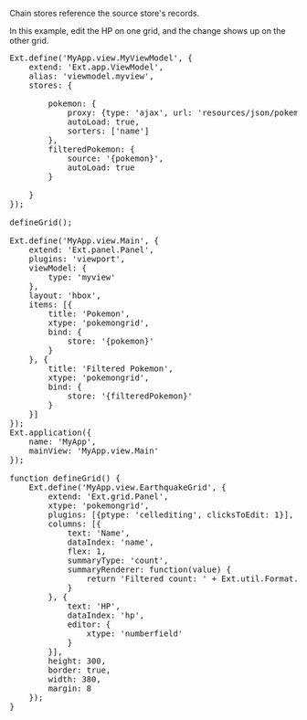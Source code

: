 Chain stores reference the source store's records. 

In this example, edit the HP on one grid, and the change
shows up on the other grid.
<pre class="runnable run">
Ext.define('MyApp.view.MyViewModel', {
    extend: 'Ext.app.ViewModel',
    alias: 'viewmodel.myview',
    stores: {

        pokemon: {
            proxy: {type: 'ajax', url: 'resources/json/pokemon/inventory.json'},
            autoLoad: true,
            sorters: ['name']
        },
        filteredPokemon: {
            source: '{pokemon}',
            autoLoad: true
        }

    }
});

defineGrid();

Ext.define('MyApp.view.Main', {
    extend: 'Ext.panel.Panel',
    plugins: 'viewport',
    viewModel: {
        type: 'myview'
    },
    layout: 'hbox',
    items: [{
        title: 'Pokemon',
        xtype: 'pokemongrid',
        bind: {
            store: '{pokemon}'
        }
    }, {
        title: 'Filtered Pokemon',
        xtype: 'pokemongrid',
        bind: {
            store: '{filteredPokemon}'
        }
    }]
});
Ext.application({
    name: 'MyApp',
    mainView: 'MyApp.view.Main'
});

function defineGrid() {
    Ext.define('MyApp.view.EarthquakeGrid', {
        extend: 'Ext.grid.Panel',
        xtype: 'pokemongrid',
        plugins: [{ptype: 'cellediting', clicksToEdit: 1}],
        columns: [{
            text: 'Name',
            dataIndex: 'name',
            flex: 1,
            summaryType: 'count',
            summaryRenderer: function(value) {
                return 'Filtered count: ' + Ext.util.Format.plural(value, 'event');
            }
        }, {
            text: 'HP',
            dataIndex: 'hp',
            editor: {
                xtype: 'numberfield'
            }
        }],
        height: 300,
        border: true,
        width: 380,
        margin: 8
    });
}
</pre>